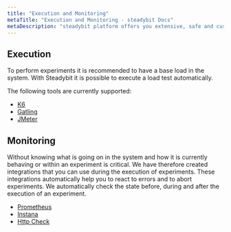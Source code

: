 ```yaml
---
title: "Execution and Monitoring"
metaTitle: "Execution and Monitoring - steadybit Docs"
metaDescription: "steadybit platform offers you extensive, safe and customizable attacks"
---
```


## Execution

To perform experiments it is recommended to have a base load in the system. With Steadybit it is possible to execute a load test automatically.

The following tools are currently supported:

* [K6](execution-monitoring/1-k6)
* [Gatling](execution-monitoring/2-gatling)
* [JMeter](execution-monitoring/3-jmeter)

## Monitoring

Without knowing what is going on in the system and how it is currently behaving or within an experiment is critical. We have therefore created integrations that
you can use during the execution of experiments. These integrations automatically help you to react to errors and to abort experiments. We automatically check
the state before, during and after the execution of an experiment.

* [Prometheus](execution-monitoring/4-prometheus)
* [Instana](execution-monitoring/5-instana)
* [Http Check](execution-monitoring/6-http-check)
